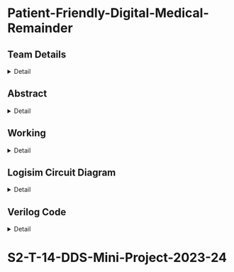 # Patient-Friendly-Digital-Medical-Remainder

<!-- First Section -->
## Team Details
<details>
  <summary>Detail</summary>

  > Semester: 3rd Sem B. Tech. CSE

  > Section: S2

  > Member-1: 221CS215, D R Vikas, drvikas.221cs215@nitk.edu.in,9380745737

  > member-2: 221CS221, H Vignesh, hanumanlavignesh.221cs221@nitk.edu.in, 6281971681

  > Member-3: 221CS241, R Rohan Chandra, regulagaddarohanchandra.221cs241@nitk.edu.in,
8639884378
</details>

<!-- Second Section -->
## Abstract
<details>
  <summary>Detail</summary>
  
  > Write your updatede abstract here
IDEA:-
The central idea behind our project is to develop a patient-
friendly medication reminder system that eliminates the
complexities associated with medication scheduling and
enhances adherence
> 
OBJECTIVES:-
To address the issue, we have developed a patient-friendly
medication reminder system using a digital clock interface and
LED indicator. The system requires patients to input their
preferred dosing time, which can be either morning, afternoon,
or evening.

The core functionality of the system is to compare the current
time with the patient's selected dosing time and activate an
LED indicator when it's time to take the medication. This visual
cue makes it easier for patients to adhere to their medication
regimen.

The system incorporates real-time clock synchronization to
ensure accurate dosing time notifications. Patients can easily
set their dosing preferences and adjust them as needed. The
LED indicator serves as an intuitive and non-intrusive reminder,
enhancing medication adherence while minimizing the risk of
missed doses.

This innovative solution provides a user-friendly approach to
medication management, improving patient engagement, and
potentially contributing to better health outcomes. The
abstract outlines the core features of the patient-friendly
medication reminder system, which offers a simple and
effective way for patients to stay on track with their medication
schedules.

COMPONENTS:-
1)T - FLIP - FLOP

2)REGISTERS

3)COMPARTORS

4)LED FLASH LIGHT

5)DECODERS

![image](https://github.com/Rohan-Chandra-04/S2-T-14-DDS-Mini-Project-2023-24/assets/129037115/55f96c7c-5158-4e5a-b0f2-437c55f60efd)


</details>

<!-- Third Section -->
## Working
<details>
  <summary>Detail</summary>

  The Patient-Friendly Digital Clock with Alarm is a

specialized digital clock designed to cater to the unique

needs of patients. It provides a binary display, ensuring

patients can easily keep track of time. The clock is

equipped with customizable alarm settings, making it an

essential tool for individuals who require timely

medication, appointments, or rest.

Key Features:

Customizable Alarms: Patients can set 3 alarms throughout
the day, helping them remember important tasks such as
medication schedules.

Components Description:-

3 Registers: -Each Registers comprising 7 bits. These

registers are activated by a single 'enable' bit, granting them

functionality. Within their structure, 3 bits are dedicated to

timekeeping. Additionally, 2 sets of 2 bits are reserved for

storing up to 4 different medicines. The flexibility of these

registers allows any combination of 2 of 4 medicines to be

stored at a time.

the registers. When a match occurs, the system suggests the

medicines stored in the corresponding registers to the

patient.

6 Decoders:- each decoder converts binary to decimal

equivalent which represents to take which medicines.

LED flash-lights:- The LED Flashlights in our system serve

as instant visual indicators. When the comparators

successfully match the timings, these LED flashlights

illuminate, providing a clear and immediate signal to the

patient.

3 T flip-flop:- They are employed to facilitate the up-
counting process of the three bits.

Working:-

Flowchart
![image](https://github.com/Rohan-Chandra-04/S2-T-14-DDS-Mini-Project-2023-24/assets/129037115/4596f5a3-8c78-4365-bb14-cd24cf40e8ca)

Working Model:

1) Clock Pulse Trigger:
A clock pulse initiates and synchronizes the circuit's operation, serving
as the system's heartbeat.

2) T Flip-Flop Up-Counter (Counts 0-7):
   
• Three T flip-flops work in tandem, enabling the up-counter to
cycle through values from 0 to 7.

• These values represent different time intervals in the patient's
daily schedule.

3) Display of 3 Bits:
 
• A display module showcases the 3 bits from the up-counter,
which together represent the current time interval.

4) Comparator Operation:

• Dedicated comparators diligently compare the 3 bits from the
up-counter with the 3 bits stored within each of the three
registers.

• The purpose is to pinpoint a precise match with the time settings
stored in the registers.

5) Activation of Decoders:
   
• When a match occurs, the corresponding comparator activates
the enable bit for the associated decoder.

• This decision-making step ensures that only the decoder relevant
to the current time interval is enabled.

6) Decoder Operation:

• Enabled by the comparators, the decoders come into play.

• They convert the 2 bits assigned to medicines into a decimal
representation.

• This decimal value corresponds to a specific medicine to be

7)LED Flashlights Activation:

• The system doesn't rely solely on numeric output; it incorporates
immediate visual cues.

• When the comparators find a match, indicating the prescribed
time interval, the corresponding LED flashlights come to life.

• This serves as an unmistakable signal for the patient to take the
medicines associated with the matched timings.

By following this intricate but well-structured sequence, the system
ensures that patients receive timely and specific medication

reminders, promoting health and adherence to their prescribed

regimen.

![image](https://github.com/Rohan-Chandra-04/S2-T-14-DDS-Mini-Project-2023-24/assets/129037115/11813bc5-7a78-4992-a51a-49af52c54857)

</details>

<!-- Fourth Section -->
## Logisim Circuit Diagram
<details>
  <summary>Detail</summary>

  ![Screenshot from 2023-10-24 19-38-46](https://github.com/Rohan-Chandra-04/S2-T-14-DDS-Mini-Project-2023-24/assets/129037115/9115c266-f237-4123-a21c-9bb4bbf8766f)
  
![Screenshot from 2023-10-24 19-39-31](https://github.com/Rohan-Chandra-04/S2-T-14-DDS-Mini-Project-2023-24/assets/129037115/50315ba8-5227-4209-8af4-ef6f28fbe244)

![Screenshot from 2023-10-24 19-41-00](https://github.com/Rohan-Chandra-04/S2-T-14-DDS-Mini-Project-2023-24/assets/129037115/2f6f2efb-0a6c-4f15-92c4-4379a7c9fca7)

![Screenshot from 2023-10-24 19-48-18](https://github.com/Rohan-Chandra-04/S2-T-14-DDS-Mini-Project-2023-24/assets/129037115/4c9b09aa-a51f-4c81-8478-48109dcd8698)


</details>

<!-- Fifth Section -->
## Verilog Code
<details>
  <summary>Detail</summary>

  module mainCounter(input wire clk,
  
input wire reset,

input wire ld_morn,

input wire [6:0] data_in_morn,

input wire ld_mid,

input wire [6:0] data_in_mid,

input wire ld_night,

input wire [6:0] data_in_night,

output reg med_0, // Output representing medical condition 0

output reg med_1, // Output representing medical condition 1

output reg med_2, // Output representing medical condition 2

output reg med_3 // Output representing medical condition 3

);
reg [2:0] count; // 3-bit counter for time

reg [5:0] data_out_morn; // Data register for morning

reg [5:0] data_out_mid; // Data register for midday

reg [5:0] data_out_night; // Data register for night

wire en_morn, en_mid, en_night; // Enable signals

wire d00, d01, d02, d03, d10, d11, d12, d13, d20, d21, d22, d23; // Decoder outputs

// Instantiate the 3-bit up counter module

up_counter_3bit time(

.clk(clk),

.reset(reset),

.count(count)

);

// Instantiate LoadableRegister modules for morning, midday, and night

LoadableRegister morn(

.clk(clk),

.ld(ld_morn),

.data_in(data_in_morn),

.data_out(data_out_morn)
);

LoadableRegister mid(

.clk(clk),

.ld(ld_mid),

.data_in(data_in_mid),

.data_out(data_out_mid));

LoadableRegister night(

.clk(clk),

.ld(ld_night),

.data_in(data_in_night),

.data_out(data_out_night)
);

// Instantiate comparators for morning, midday, and night

comparator morn_comp(

.y(en_morn),

.t1(count[0]),

.s1(data_out_morn[0]),

.t2(count[1]),

.s2(data_out_morn[1]),

.t3(count[2]),

.s3(data_out_morn[2])
);

comparator mid_comp(

.y(en_mid),

.t1(count[0]),

.s1(data_out_mid[0]),

.t2(count[1]),

.s2(data_out_mid[1]),

.t3(count[2]),

.s3(data_out_mid[2])

);

comparator night_comp(

.y(en_night),

.t1(count[0]),

.s1(data_out_night[0]),

.t2(count[1]),

.s2(data_out_night[1]),

.t3(count[2]),

.s3(data_out_night[2])

);
// Instantiate decoders for morning, midday, and nightdecoder d_morn1(

.d3(d00),

.d2(d01),

.d1(d02),

.d0(d03),

.en(en_morn),

.x(data_out_morn[3]),

.y(data_out_morn[4])
);

decoder d_morn2(

.d3(d10),

.d2(d11),

.d1(d12),

.d0(d13),

.en(en_morn),

.x(data_out_morn[5]),

.y(data_out_morn[6])

);
decoder d_mid1(

.d3(d20),

.d2(d21),

.d1(d22),

.d0(d23),

.en(en_mid),

.x(data_out_mid[3]),

.y(data_out_mid[4])
);

decoder d_mid2(

.d3(d30),

.d2(d31),

.d1(d32),

.d0(d33),

.en(en_mid),

.x(data_out_mid[5]),

.y(data_out_mid[6])
);

decoder d_night1(.d3(d40),

.d2(d41),

.d1(d42),

.d0(d43),

.en(en_night),

.x(data_out_night[3]),

.y(data_out_night[4])

);

decoder d_night2(

.d3(d50),

.d2(d51),

.d1(d52),

.d0(d53),

.en(en_night),

.x(data_out_night[5]),

.y(data_out_night[6])

);
// Combine decoder outputs to get medical condition outputs

assign med_0 = d00 + d01 + d10 + d11 + d20 + d21;

assign med_1 = d02 + d03 + d12 + d13 + d22 + d23;

assign med_2 = d30 + d31 + d40 + d41 + d50 + d51;

assign med_3 = d32 + d33 + d42 + d43 + d52 + d53;

endmodule

module decoder(

d3, d2, d1, d0, // Outputs

en, x, y // Inputs

);

input en, x, y;

output d3, d2, d1, d0;

// Decode logic for the outputs

assign d1 = en & (~x) & (~y);

assign d2 = en & (~x) & (y);

assign d3 = en & (x) & (~y);

assign d4 = en & (x) & (y);

endmodule

module comparator(
y, t1, s1, t2, s2, t3, s3 // Inputs and Output
);

input t1, s1, t2, s2, t3, s3;

output y;

// Comparator logic using XOR and AND operations

assign y = (~(t1 ^ s1)) & (~(t2 ^ s2)) & (~(t3 ^ s3));

endmodule

module LoadableRegister (

input wire clk,

input wire ld,

input wire [6:0] data_in,

output reg [5:0] data_out

);

always @(posedge clk or posedge ld)

begin

if (ld)

data_out <= data_in; // Load data on clock edge or when ld is asserted

end

endmodule

module up_counter_3bit(

input wire clk,

input wire reset,

output reg [2:0] count

);

reg t1, t2, t3;

always @(posedge clk or posedge reset) begin

if (reset)

count <= 3'b000; // Reset the counter to 0

else begint1 <= ~count[0];

t2 <= count[0] & ~count[1];

t3 <= count[0] & count[1] & ~count[2];

count[0] <= t1;

count[1] <= t2;

count[2] <= t3; // Counter logic for counting

end

end

endmodule

Test Bench: -

`include "code.v"

`timescale 1s/1s

module code_tb;

reg clk;

reg reset;

reg ld_morn;

reg [6:0] data_in_morn;

reg ld_mid;

reg [6:0] data_in_mid;

reg ld_night;

reg [6:0] data_in_night;

wire med_0;

wire med_1;

wire med_2;

wire med_3;

mainCounter model1(clk,

reset,

ld_morn,

data_in_morn,

ld_mid,

data_in_mid,

ld_night,data_in_night,

med_0,

med_1,

med_2,

med_3);

initial

begin
$dumpfile("code_tb.vcd");

$dumpvars(0, code_tb);

always begin #5 clk=~clk;
end

$display("functionality of our code: ");

$display("clk, reset, ld_morn, [6:0] data_in_morn, ld_mid, [6:0] data_in_mid, ld_night, [6:0]

data_in_night, med_0, med_1, med_2, med_3");

$monitor(" %b %b %b %b%b%b %b%b %b%b %b %b%b%b %b%b %b%b %b
%b%b%b %b%b %b%b %b %b %b %b ");

reset = 1'b0;

ld_morn = 1'b0; ld_mid = 1'b1; ld_night= 1'b1; data_in_morn=6'b0000100,

data_in_mid=6'b1001000, data_in_night=6'b1110100;

end

endmodule

REFERENCES: -
Books: Morris Mano Design on Digital System

Digital Design and Computer Architecture.

https://www.sciencedirect.com/topics/engineering/load-multiple-register

https://www.tutorialspoint.com/digital_circuits/digital_circuits_decoders.htm

https://www.design-reuse.com/articles/54634/understanding-the-importance-of-prerequisites-in-the-

vlsi-physical-design-stage.html

Vote of Thanks: Actually, we are very thankful to you sir for giving us this idea of patient friendly clock

and also the idea to design our circuit in simple way using counters, registers and comparators, which

helped us to create this project.
</details>


# S2-T-14-DDS-Mini-Project-2023-24
